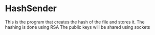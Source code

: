 # HashSender

This is the program that creates the hash of the file and stores it.
The hashing is done using RSA 
The public keys will be shared using sockets
